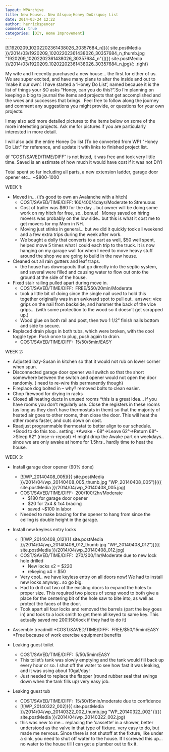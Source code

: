 ```yaml
---
layout: WPArchive
title: New House.. New &lsquo;Honey Do&rsquo; List
date: 2014-03-24 12:22
author: herrickspencer
comments: true
categories: [DIY, Home Improvement]
---
```

[![1920209_10202202361438026_30357684_n]({{ site.postMedia }}/2014/03/1920209_10202202361438026_30357684_n_thumb.jpg "1920209_10202202361438026_30357684_n")]({{ site.postMedia }}/2014/03/1920209_10202202361438026_30357684_n.jpg){: .right}

My wife and I recently purchased a new house… the first for either of us. We are super excited, and have many plans to alter the inside and out to ‘make it our own’. I have started a ‘Honey Do List’, named because it is the list of things your SO asks “Honey, can you do this?”.So I’m planning on keeping a blog to journal the items and projects that get accomplished and the woes and successes that brings.  Feel free to follow along the journey and comment any suggestions you might provide, or questions for your own projects.

I may also add more detailed pictures to the items below on some of the more interesting projects. Ask me for pictures if you are particularly interested in more detail.

I will also add the entire Honey Do list \(To be converted from WP\) "Honey Do List" for reference, and update it with links to finished project list.

(if “COST/SAVED/TIME/DIFF” is not listed, it was free and took very little time. Saved is an estimate of how much it would have cost if it was not DIY)

Total spent so far including all parts, a new extension ladder, garage door opener etc… ~$800-1000

WEEK 1:

* Moved in… (it’s good to own an Avalanche with a hitch)
  * COST/SAVED/TIME/DIFF: $160/$400/4days/Moderate to Strenuous
  * Cost of trailer was $60 for the day… but owner will be doing some work on my hitch for free, so.. bonus!   Money saved on hiring movers was probably on the low side.. but this is what it cost me to get movers for my Mom in NH.
  * Moving just stinks in general… but we did it quickly took all weekend and a few extra trips during the week after work.
  * We bought a dolly that converts to a cart as well, $50 well spent, helped move 5 times what I could each trip to the truck. It is now hanging on my garage wall for when I need to move heavy stuff around the shop we are going to build in the new house.
* Cleaned out all rain gutters and leaf traps.
  * the house has downspouts that go directly into the septic system, and several were filled and causing water to flow out onto the ground at the side of the house.
* Fixed stair railing pulled apart during move in.
  * COST/SAVED/TIME/DIFF:  FREE/$50/20min/Moderate
  * took a little bit of doing since the single nail used to hold this together originally was in an awkward spot to pull out.  answer: vice grips on the nail from backside, and hammer the back of the vice grips… (with some protection to the wood so it doesn’t get scrapped up.)
  * Wood glue on both rail and post, then two 1 1/2” finish nails bottom and side to secure.
* Replaced drain plugs in both tubs, which were broken, with the cool toggle type. Push once to plug, push again to drain.
  * COST/SAVED/TIME/DIFF:  $15/$50/5min/EASY

WEEK 2:

* Adjusted lazy-Susan in kitchen so that it would not rub on lower corner when spun.
* Disconnected garage door opener wall switch so that the short somewhere between the switch and opener would not open the door randomly. ( need to re-wire this permanently though)
* Fireplace dog bolted in – why? removed bolts to clean easier.
* Chop firewood for drying in racks
* Closed all heating ducts in unused rooms
    *this is a great idea… if you have rooms you don’t regularly use. Close the registers in these rooms (as long as they don’t have thermostats in them) so that the majority of heated air goes to other rooms, then close the door. This will heat the other rooms faster, and cuts down on cost.
* Readjust programmable thermostat to better align to our schedule.
    *Good to do this too.. setting:
        *Awake - 68°->Leave 62°->Return 68°->Sleep 62° (rinse-n-repeat)
    *I might drop the Awake part on weekdays.. since we are only awake at home for 1.5hrs.. hardly time to heat the house.

WEEK 3:

* Install garage door opener (90% done)
  * [![WP_20140408_005]({{ site.postMedia }}/2014/04/wp_20140408_005_thumb.jpg "WP_20140408_005")]({{ site.postMedia }}/2014/04/wp_20140408_005.jpg)
  * COST/SAVED/TIME/DIFF:  $200/$100/2hr/Moderate
    * $180 for garage door opener
    * $20 for 2x4 & 1x4 bracing
    * saved ~$100 in labor
  * Needed to make bracing for the opener to hang from since the ceiling is double height in the garage.

* Install new keyless entry locks
  * [![WP_20140408_012]({{ site.postMedia }}/2014/04/wp_20140408_012_thumb.jpg "WP_20140408_012")]({{ site.postMedia }}/2014/04/wp_20140408_012.jpg)
  * COST/SAVED/TIME/DIFF:  $270/$200/1hr/Moderate due to new lock hole drilled
    * New locks x2 = $220
    * rekeying x4 = $50
  * Very cool.. we have keyless entry on all doors now! We had to install new locks anyway.. so go big.
  * Had to drill out two of the existing doors to expand the holes to proper size. This required two pieces of scrap wood to both give a place for the centering bit of the hole saw to bite into, as well as protect the faces of the door.
  * Took apart all four locks and removed the barrels (part the key goes in) and took to a lock smith to get them all keyed to same key. This actually saved me $200!  ($50/lock if they had to do it)
* Assemble treadmill
    *COST/SAVED/TIME/DIFF:  FREE/$50/15min/EASY
        *Free because of work exercise equipment benefits
* Leaking guest toilet
  * COST/SAVED/TIME/DIFF:  $5/$50/5min/EASY
  * This toilet’s tank was slowly emptying and the tank would fill back up every hour or so. I shut off the water to see how fast it was leaking, and it was using about 10gal/day!
  * Just needed to replace the flapper (round rubber seal that swings down when the tank fills up) very easy job.
* Leaking guest tub
  * COST/SAVED/TIME/DIFF:  $15/$50/15min/moderate due to confidence
  * [![WP_20140322_002]({{ site.postMedia }}/2014/04/wp_20140322_002_thumb.jpg "WP_20140322_002")]({{ site.postMedia }}/2014/04/wp_20140322_002.jpg)
  * this was new to me… replacing the ‘cassette’ in a shower, better understood as the valve in that type of fixture. very easy to do, but made me nervous. Since there is not shutoff at the fixture, like under a sink, you need to shut off water to the house. If I screwed this up… no water to the house till I can get a plumber out to fix it.
